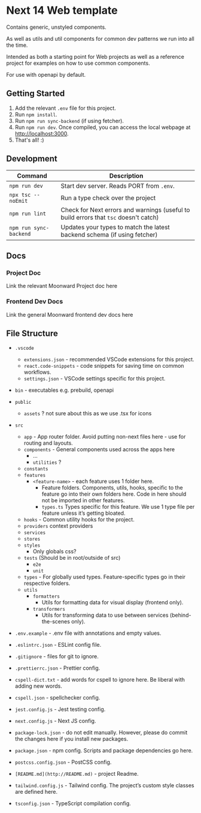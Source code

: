 # Next 14 Web template

Contains generic, unstyled components.

As well as utils and util components for common dev patterns we run into all the time.

Intended as both a starting point for Web projects as well as a reference project for examples on how to use common components.

For use with openapi by default.

## Getting Started

1. Add the relevant `.env` file for this project.
2. Run `npm install`.
3. Run `npm run sync-backend` (if using fetcher).
4. Run `npm run dev`. Once compiled, you can access the local webpage at <http://localhost:3000>.
5. That's all! :)

## Development

| Command                | Description                                                                          |
| ---------------------- | ------------------------------------------------------------------------------------ |
| `npm run dev`          | Start dev server. Reads PORT from `.env`.                                            |
| `npx tsc --noEmit`     | Run a type check over the project                                                    |
| `npm run lint`         | Check for Next errors and warnings (useful to build errors that `tsc` doesn't catch) |
| `npm run sync-backend` | Updates your types to match the latest backend schema (if using fetcher)             |

## Docs

### Project Doc

Link the relevant Moonward Project doc here

### Frontend Dev Docs

Link the general Moonward frontend dev docs here

## File Structure

- `.vscode`
  - `extensions.json` - recommended VSCode extensions for this project.
  - `react.code-snippets` - code snippets for saving time on common workflows.
  - `settings.json` - VSCode settings specific for this project.
- `bin` - executables e.g. prebuild, openapi
- `public`
  - `assets` ? not sure about this as we use .tsx for icons
- `src`

  - `app` - App router folder. Avoid putting non-next files here - use for routing and layouts.
  - `components` - General components used across the apps here
    - …
    - `utilities` ?
  - `constants`
  - `features`
    - `<feature-name>` - each feature uses 1 folder here.
      - Feature folders. Components, utils, hooks, specific to the feature go into their own folders here. Code in here should not be imported in other features.
      - `types.ts` Types specific for this feature. We use 1 type file per feature unless it’s getting bloated.
  - `hooks` - Common utility hooks for the project.
  - `providers` context providers
  - `services`
  - `stores`
  - `styles`
    - Only globals css?
  - `tests` (Should be in root/outside of src)
    - `e2e`
    - `unit`
  - `types` - For globally used types. Feature-specific types go in their respective folders.
  - `utils`
    - `formatters`
      - Utils for formatting data for visual display (frontend only).
    - `transformers`
      - Utils for transforming data to use between services (behind-the-scenes only).

- `.env.example` - .env file with annotations and empty values.
- `.eslintrc.json` - ESLint config file.
- `.gitignore` - files for git to ignore.
- `.prettierrc.json` - Prettier config.
- `cspell-dict.txt` - add words for cspell to ignore here. Be liberal with adding new words.
- `cspell.json` - spellchecker config.
- `jest.config.js` - Jest testing config.
- `next.config.js` - Next JS config.
- `package-lock.json` - do not edit manually. However, please do commit the changes here if you install new packages.
- `package.json` - npm config. Scripts and package dependencies go here.
- `postcss.config.json` - PostCSS config.
- `[README.md](http://README.md)` - project Readme.
- `tailwind.config.js` - Tailwind config. The project’s custom style classes are defined here.
- `tsconfig.json` - TypeScript compilation config.
